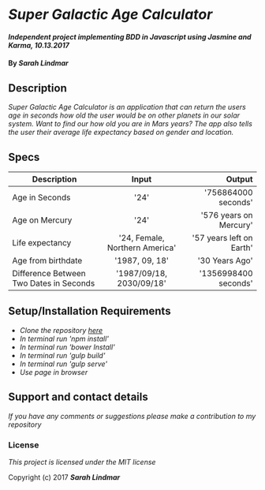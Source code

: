# _Super Galactic Age Calculator_

#### _Independent project implementing BDD in Javascript using Jasmine and Karma, 10.13.2017_

#### By _**Sarah Lindmar**_

## Description

_Super Galactic Age Calculator is an application that can return the users age in seconds how old the user would be on other planets in our solar system. Want to find our how old you are in Mars years? The app also tells the user their average life expectancy based on gender and location._

## Specs

| Description        | Input           | Output  |
| ------------------ |:-------------:| -----:|
| Age in Seconds   | '24' | '756864000 seconds' |
| Age on Mercury  | '24' | '576 years on Mercury' |
| Life expectancy   | '24, Female, Northern America' | '57 years left on Earth' |
| Age from birthdate  | '1987, 09, 18' | '30 Years Ago' |
| Difference Between Two Dates in Seconds  | '1987/09/18, 2030/09/18' | '1356998400 seconds' |


## Setup/Installation Requirements

* _Clone the repository [here](https://github.com/srhcrete/super-galactic-age-calculator)_
* _In terminal run 'npm install'_
* _In terminal run 'bower Install'_
* _In terminal run 'gulp build'_
* _In terminal run 'gulp serve'_
* _Use page in browser_


## Support and contact details

_If you have any comments or suggestions please make a contribution to my repository_

### License

*This project is licensed under the MIT license*

Copyright (c) 2017 **_Sarah Lindmar_**
